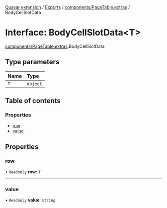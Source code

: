 [Quasar extension](../index.md) / [Exports](../modules.md) / [components/PageTable.extras](../modules/components_PageTable_extras.md) / BodyCellSlotData

# Interface: BodyCellSlotData<T\>

[components/PageTable.extras](../modules/components_PageTable_extras.md).BodyCellSlotData

## Type parameters

| Name | Type |
| :------ | :------ |
| `T` | `object` |

## Table of contents

### Properties

- [row](components_PageTable_extras.BodyCellSlotData.md#row)
- [value](components_PageTable_extras.BodyCellSlotData.md#value)

## Properties

### row

• `Readonly` **row**: `T`

___

### value

• `Readonly` **value**: `string`
